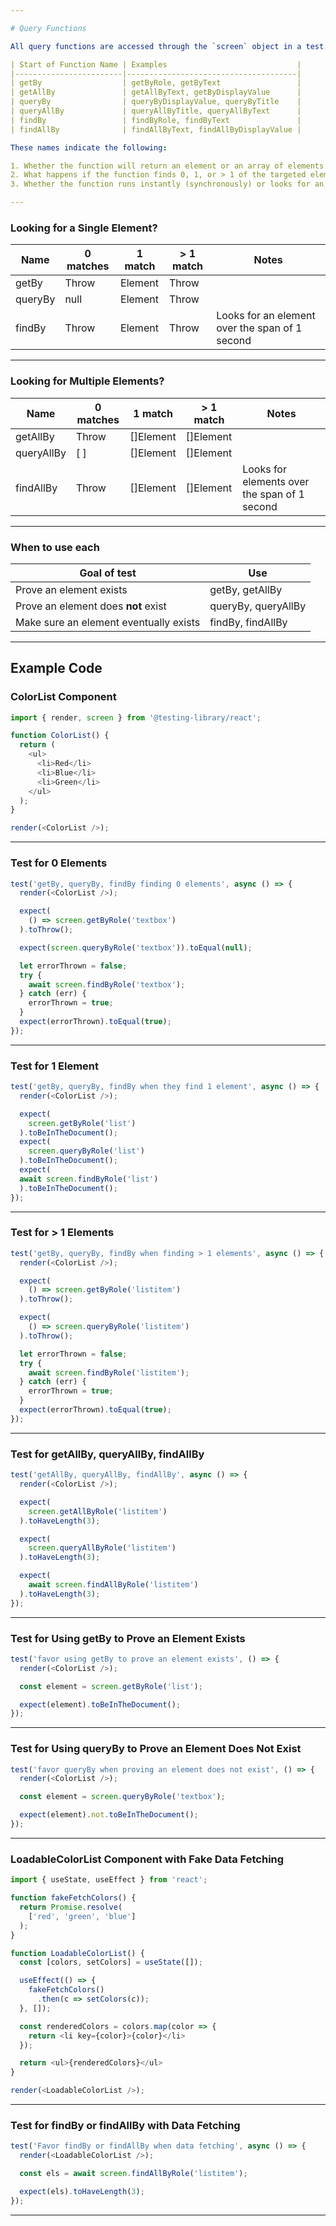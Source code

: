 ```yaml
---

# Query Functions

All query functions are accessed through the `screen` object in a test. These query functions *always* begin with one of the following names: `getBy`, `getAllBy`, `queryBy`, `queryAllBy`, `findBy`, `findAllBy`.

| Start of Function Name | Examples                             |
|------------------------|--------------------------------------|
| getBy                  | getByRole, getByText                 |
| getAllBy               | getAllByText, getByDisplayValue      |
| queryBy                | queryByDisplayValue, queryByTitle    |
| queryAllBy             | queryAllByTitle, queryAllByText      |
| findBy                 | findByRole, findByText               |
| findAllBy              | findAllByText, findAllByDisplayValue |

These names indicate the following:

1. Whether the function will return an element or an array of elements.
2. What happens if the function finds 0, 1, or > 1 of the targeted element.
3. Whether the function runs instantly (synchronously) or looks for an element over a span of time (asynchronously).

---
```


### Looking for a Single Element?

| Name    | 0 matches | 1 match | > 1 match | Notes                                          |
|---------|-----------|---------|-----------|------------------------------------------------|
| getBy   | Throw     | Element | Throw     |                                                |
| queryBy | null      | Element | Throw     |                                                |
| findBy  | Throw     | Element | Throw     | Looks for an element over the span of 1 second |

---

### Looking for Multiple Elements?

| Name       | 0 matches | 1 match   | > 1 match | Notes                                        |
|------------|-----------|-----------|-----------|----------------------------------------------|
| getAllBy   | Throw     | []Element | []Element |                                              |
| queryAllBy | [ ]       | []Element | []Element |                                              |
| findAllBy  | Throw     | []Element | []Element | Looks for elements over the span of 1 second |

---

### When to use each

| Goal of test                           | Use                 |
|----------------------------------------|---------------------|
| Prove an element exists                | getBy, getAllBy     |
| Prove an element does **not** exist    | queryBy, queryAllBy |
| Make sure an element eventually exists | findBy, findAllBy   |

---

## Example Code

### ColorList Component

```javascript
import { render, screen } from '@testing-library/react';

function ColorList() {
  return (
    <ul> 
      <li>Red</li> 
      <li>Blue</li>
      <li>Green</li>
    </ul>
  );
}

render(<ColorList />);
```

---

### Test for 0 Elements

```javascript
test('getBy, queryBy, findBy finding 0 elements', async () => {
  render(<ColorList />);

  expect(
    () => screen.getByRole('textbox')
  ).toThrow();

  expect(screen.queryByRole('textbox')).toEqual(null);

  let errorThrown = false;
  try {
    await screen.findByRole('textbox');
  } catch (err) {
    errorThrown = true;
  }
  expect(errorThrown).toEqual(true);
});
```

---

### Test for 1 Element

```javascript
test('getBy, queryBy, findBy when they find 1 element', async () => {
  render(<ColorList />);

  expect(
    screen.getByRole('list')
  ).toBeInTheDocument();
  expect(
    screen.queryByRole('list')
  ).toBeInTheDocument();
  expect(
  await screen.findByRole('list')
  ).toBeInTheDocument();
});
```

---

### Test for > 1 Elements

```javascript
test('getBy, queryBy, findBy when finding > 1 elements', async () => {
  render(<ColorList />);

  expect(
    () => screen.getByRole('listitem')
  ).toThrow();

  expect(
    () => screen.queryByRole('listitem')
  ).toThrow();

  let errorThrown = false;
  try {
    await screen.findByRole('listitem');
  } catch (err) {
    errorThrown = true;
  }
  expect(errorThrown).toEqual(true);
});
```

---

### Test for getAllBy, queryAllBy, findAllBy

```javascript
test('getAllBy, queryAllBy, findAllBy', async () => {
  render(<ColorList />);

  expect(
    screen.getAllByRole('listitem')
  ).toHaveLength(3);

  expect(
    screen.queryAllByRole('listitem')
  ).toHaveLength(3);

  expect(
    await screen.findAllByRole('listitem')
  ).toHaveLength(3);
});
```

---

### Test for Using getBy to Prove an Element Exists

```javascript
test('favor using getBy to prove an element exists', () => {
  render(<ColorList />);

  const element = screen.getByRole('list');

  expect(element).toBeInTheDocument();
});
```

---

### Test for Using queryBy to Prove an Element Does Not Exist

```javascript
test('favor queryBy when proving an element does not exist', () => {
  render(<ColorList />);

  const element = screen.queryByRole('textbox');

  expect(element).not.toBeInTheDocument();
});
```

---

### LoadableColorList Component with Fake Data Fetching

```javascript
import { useState, useEffect } from 'react';

function fakeFetchColors() {
  return Promise.resolve(
    ['red', 'green', 'blue']
  );
}

function LoadableColorList() {
  const [colors, setColors] = useState([]);

  useEffect(() => {
    fakeFetchColors()
      .then(c => setColors(c));
  }, []);

  const renderedColors = colors.map(color => {
    return <li key={color}>{color}</li>
  });

  return <ul>{renderedColors}</ul>
}

render(<LoadableColorList />);
```

---

### Test for findBy or findAllBy with Data Fetching

```javascript
test('Favor findBy or findAllBy when data fetching', async () => {
  render(<LoadableColorList />);

  const els = await screen.findAllByRole('listitem');

  expect(els).toHaveLength(3);
});
```

---

